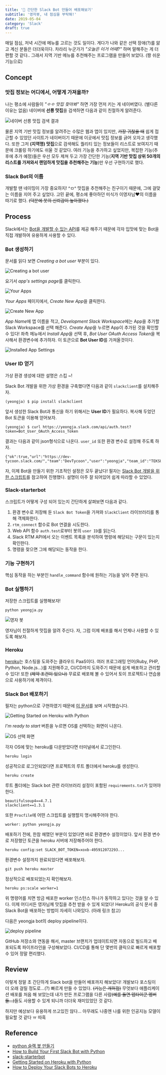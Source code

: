 ```yaml
---
title: '🤖 간단한 Slack Bot 만들어 배포해보기'
subtitle: '영자봇, 내 점심을 부탁해!'
date: 2019-05-04
category: 'Slack'
draft: true
---
```


매일 점심, 저녁 시간에 메뉴를 고르는 것도 일이다.
게다가 나와 같은 선택 장애(?)를 앓고 계신 분들은 더더욱이다.
차라리 누군가가 *"오늘은 이거 어때?"* 하며 말해주는 게 더 편할 것 같다..
그래서 지역 기반 메뉴를 추천해주는 프로그램을 만들어 보았다. (짱 쉬운 기능으로)

## Concept

### 맛집 정보는 어디에서, 어떻게 가져올까?

나는 평소에 사람들이 *"ㅇㅇ 맛집 찾아봐"* 하면 가장 먼저 키는 게 네이버였다. (별다른 이유는 없음)
네이버에 **선릉 맛집**을 검색하면 다음과 같이 친절하게 알려준다.

![네이버 선릉 맛집 검색 결과](images/2019/01.png)

물론 지역 기반 맛집 정보를 알려주는 수많은 웹과 앱이 있지만, ~~가장 귀찮을 때~~ 쉽게 접근할 수 있었던 사이트가 네이버이기 때문에 이곳에서 맛집 정보를 긁어 오자고 생각했다.
또한 그저 **(지역명) 맛집**으로 검색해도 퀄리티 있는 정보들이 리스트로 보여지기 때문에 크롤링 하기에도 쉬울 것 같았다.
여러 기능을 추가하고 싶었지만, 복잡한 기능(추후에 추가 예정)들은 우선 모두 제쳐 두고 가장 간단한 기능(**지역 기반 맛집 상위 50개의 리스트를 가져와서 랜덤하게 맛집을 추천해주는 기능**)만 우선 구현하기로 했다.

### Slack Bot의 이름

개발할 땐 네이밍이 가장 중요하지! ^ㅁ^
맛집을 추천해주는 친구이기 때문에, 그에 걸맞는 이름을 지어 주고 싶었다.
고민 끝에, 평소에 좋아하던 미식가 이영자님❤️의 이름을 따기로 했다. ~~(덕분에 봇의 신뢰감이 높아졌다.)~~

## Process

Slack에서는 [Bot을 개발할 수 있는 API](https://api.slack.com/bot-users)를 제공 해주기 때문에 각자 입맛에 맞는 Bot을 직접 개발하여 유용하게 사용할 수 있다.

### Bot 생성하기

문서를 읽다 보면 *Creating a bot user* 부분이 있다.

![Creating a bot user](images/2019/02.png)

요기서 *app's settings page*를 클릭한다.

![Your Apps](images/2019/03.png)

*Your Apps* 페이지에서, *Create New App*을 클릭한다.

![Create New App](images/2019/04.png)

*App Name*에 앱 이름을 적고, *Development Slack Workspace*에는 App을 추가할 Slack Workspace를 선택 해준다.
*Create App*을 누르면 App이 추가된 것을 확인할 수 있다!
좌측 메뉴에서 *Install App*을 선택 후, *Bot User OAuth Access Token*을 복사해서 환경변수에 추가하자.
이 토큰으로 **Bot User ID**를 가져올것이다.

![Installed App Settings](images/2019/05.png)

### User ID 얻기

가상 환경 생성에 대한 설명은 스킵 ~!

Slack Bot 개발을 위한 가상 환경을 구축했다면 다음과 같이 `slackclient`를 설치해주자.

```shell
(yeongja) $ pip install slackclient
```

앞서 생성한 Slack Bot과 통신을 하기 위해서는 **User ID**가 필요하다.
복사해 두었던 Bot 토큰을 이용해 얻어보자.

```shell
(yeongja) $ curl https://yeongja.slack.com/api/auth.test?token=Bot_User_OAuth_Access_Token
```

결과는 다음과 같이 json형식으로 나온다.
`user_id` 또한 환경 변수로 설정해 주도록 하자.

```shell
{"ok":true,"url":"https://dev-tycoon.slack.com/","team":"DevTycoon","user":"yeongja","team_id":"TEKSU...","user_id":"UGS76..."}
```

자, 이제 Bot을 만들기 위한 기초적인 설정은 모두 끝났다!
필자는 [Slack Bot 개발을 위한 스크립트](https://github.com/mattmakai/slack-starterbot/blob/master/starterbot.py)를 참고하여 진행했다.
설명이 아주 잘 되어있어 쉽게 따라할 수 있었다.

### Slack-starterbot

스크립트가 어떻게 구성 되어 있는지 간단하게 살펴보면 다음과 같다.

1. 환경 변수로 저장해 둔 `Slack Bot Token`을 가져와 `SlackClient` 라이브러리를 통해 객체화한다.
2. `rtm_connect` 함수로 Bot 연결을 시도한다.
3. Web API 함수 `auth.test`로부터 봇의 `user ID`를 읽는다.
4. Slack RTM API에서 오는 이벤트 목록을 분석하여 명령에 해당되는 구문이 있는지 확인한다.
5. 명령을 찾으면 그에 해당되는 동작을 한다.

### 기능 구현하기

핵심 동작을 하는 부분인 `handle_command` 함수에 원하는 기능을 넣어 주면 된다.

### Bot 실행하기

저장한 스크립트를 실행해보자!

```shell
python yeongja.py
```

![영자 봇](images/2019/06.png)

영자님이 친절하게 맛집을 알려 주신다.
자, 그럼 이제 배포를 해서 언제나 사용할 수 있도록 해보자.

### Heroku

[heroku](https://dashboard.heroku.com/apps)는 호스팅을 도와주는 클라우드 PaaS이다.
여러 프로그래밍 언어(Ruby, PHP, Python, Node.js...)를 지원해주고, CI/CD까지 도와주기 때문에 쉽게 배포하고 관리할 수 있다!
또한 ~~(제약 조건이 있으나)~~ 무료로 배포해 볼 수 있어서 토이 프로젝트나 연습용으로 사용하기에 제격이다.

### Slack Bot 배포하기

필자는 python으로 구현하였기 때문에 [이 문서](https://devcenter.heroku.com/articles/getting-started-with-python)를 보며 시작했습니다.

![Getting Started on Heroku with Python](images/2019/07.png)

*I'm ready to start* 버튼을 누르면 OS를 선택하는 화면이 나온다.

![OS 선택 화면](images/2019/08.png)

각자 OS에 맞는 heroku를 다운받았다면 터미널에서 로그인한다.

```shell
heroku login
```

성공적으로 로그인되었다면 프로젝트의 루트 폴더에서 heroku를 생성한다.

```shell
heroku create
```

루트 폴더에는 Slack bot 관련 라이브러리 설정이 포함된 `requirements.txt`가 있어야 한다.

```text
beautifulsoup4==4.7.1
slackclient==1.3.1
```

또한 `Procfile`에 어떤 스크립트를 실행할지 명시해주어야 한다.

```shell
worker: python yeongja.py
```

배포하기 전에, 한참 헤맸던 부분이 있었다면 바로 환경변수 설정이었다.
앞서 환경 변수로 저장했던 토큰을 heroku 서버에 저장해주어야 한다.

```shell
heroku config:set SLACK_BOT_TOKEN=xoxb-495912072293...
```

환경변수 설정까지 완료되었다면 배포해보자.

```shell
git push heroku master
```

정상적으로 배포되었는지 확인해보자.

```shell
heroku ps:scale worker=1
```

위 명령어를 치면 방금 배포한 worker 인스턴스 하나가 동작하고 있다는 것을 알 수 있다.
이제 어디서든 영자님께 맛집을 추천 받을 수 있게 되었다!
Heroku의 공식 문서 중 Slack Bot을 배포하는 방법이 자세히 나와있다. (아래 링크 참고)

다음은 yeongja bot의 deploy pipeline이다.

![deploy pipeline](images/2019/09.png)

GitHub 저장소와 연동을 해서, master 브랜치가 업데이트되면 자동으로 빌드하고 배포되도록 파이프라인을 구성해보았다.
CI/CD를 통해 단 몇번의 클릭으로 빠르게 배포할 수 있어 정말 편리했다.

## Review

이렇게 정말 초 간단하게 Slack bot을 만들어 배포까지 해보았다!
개발보다 포스팅이 더 오래 걸릴 정도로...(?) 빠르게 만들 수 있었다. ~~(기능은 개허접)~~
무엇보다 애플리케이션 배포를 처음 해 보았는데 내가 만든 프로그램을 다른 사람~~(예를 들면 뎁타이쿤 멤버들...)~~들도 사용할 수 있게 되니까 더더욱 재미있었던 것 같다.

하지만 예상보다 유용하게 쓰고있진 않다...
아무래도 나중엔 나를 위한 인공지능 모델이 필요할 것 같다 ㅠ 따흑

## Reference

* [python 슬랙 봇 만들기](https://jybaek.tistory.com/575)
* [How to Build Your First Slack Bot with Python](https://www.fullstackpython.com/blog/build-first-slack-bot-python.html)
* [slack-starterbot](https://github.com/mattmakai/slack-starterbot/blob/master/starterbot.py)
* [Getting Started on Heroku with Python](https://devcenter.heroku.com/articles/getting-started-with-python)
* [How to Deploy Your Slack Bots to Heroku](https://blog.heroku.com/how-to-deploy-your-slack-bots-to-heroku)
